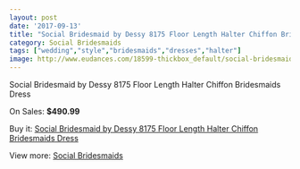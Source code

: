 ```yaml
---
layout: post
date: '2017-09-13'
title: "Social Bridesmaid by Dessy 8175 Floor Length Halter Chiffon Bridesmaids Dress"
category: Social Bridesmaids
tags: ["wedding","style","bridesmaids","dresses","halter"]
image: http://www.eudances.com/18599-thickbox_default/social-bridesmaid-by-dessy-8175-floor-length-halter-chiffon-bridesmaids-dress.jpg
---
```

Social Bridesmaid by Dessy 8175 Floor Length Halter Chiffon Bridesmaids Dress

On Sales: **$490.99**
<a href="https://www.eudances.com/en/social-bridesmaids/5514-social-bridesmaid-by-dessy-8175-floor-length-halter-chiffon-bridesmaids-dress.html"><amp-img layout="responsive" width="600" height="600" src="//www.eudances.com/18599-thickbox_default/social-bridesmaid-by-dessy-8175-floor-length-halter-chiffon-bridesmaids-dress.jpg" alt="Social Bridesmaid by Dessy 8175 Floor Length Halter Chiffon Bridesmaids Dress 0" /></a>
<a href="https://www.eudances.com/en/social-bridesmaids/5514-social-bridesmaid-by-dessy-8175-floor-length-halter-chiffon-bridesmaids-dress.html"><amp-img layout="responsive" width="600" height="600" src="//www.eudances.com/18600-thickbox_default/social-bridesmaid-by-dessy-8175-floor-length-halter-chiffon-bridesmaids-dress.jpg" alt="Social Bridesmaid by Dessy 8175 Floor Length Halter Chiffon Bridesmaids Dress 1" /></a>

Buy it: [Social Bridesmaid by Dessy 8175 Floor Length Halter Chiffon Bridesmaids Dress](https://www.eudances.com/en/social-bridesmaids/5514-social-bridesmaid-by-dessy-8175-floor-length-halter-chiffon-bridesmaids-dress.html "Social Bridesmaid by Dessy 8175 Floor Length Halter Chiffon Bridesmaids Dress")

View more: [Social Bridesmaids](https://www.eudances.com/en/66-Social-Bridesmaids "Social Bridesmaids")